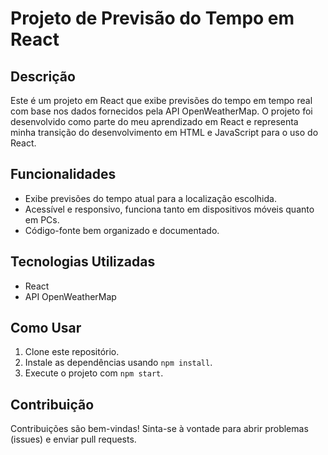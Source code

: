 # Projeto de Previsão do Tempo em React


## Descrição

Este é um projeto em React que exibe previsões do tempo em tempo real com base nos dados fornecidos pela API OpenWeatherMap. O projeto foi desenvolvido como parte do meu aprendizado em React e representa minha transição do desenvolvimento em HTML e JavaScript para o uso do React.

## Funcionalidades

- Exibe previsões do tempo atual para a localização escolhida.
- Acessível e responsivo, funciona tanto em dispositivos móveis quanto em PCs.
- Código-fonte bem organizado e documentado.

## Tecnologias Utilizadas

- React
- API OpenWeatherMap

## Como Usar

1. Clone este repositório.
2. Instale as dependências usando `npm install`.
3. Execute o projeto com `npm start`.

## Contribuição

Contribuições são bem-vindas! Sinta-se à vontade para abrir problemas (issues) e enviar pull requests.

